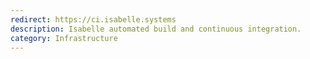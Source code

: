 ```yaml
---
redirect: https://ci.isabelle.systems
description: Isabelle automated build and continuous integration.
category: Infrastructure
---
```

